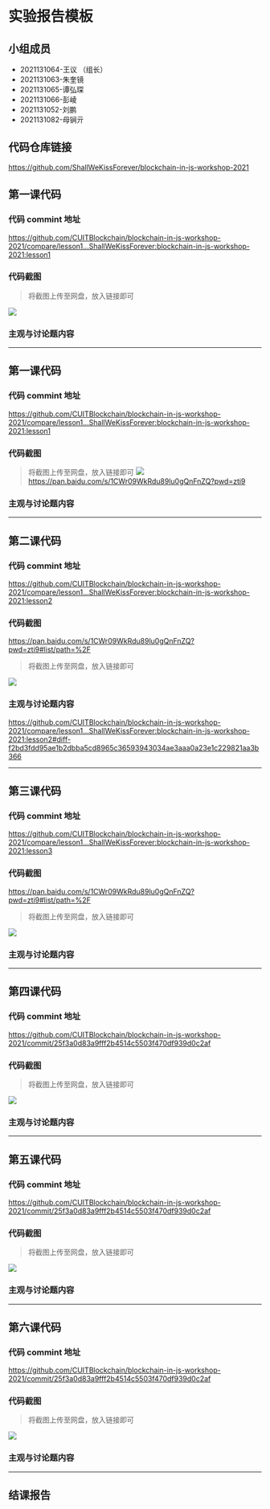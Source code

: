 # 实验报告模板

## 小组成员

- 2021131064-王议 （组长）
- 2021131063-朱奎镜
- 2021131065-谭弘琛
- 2021131066-彭崚
- 2021131052-刘鹏
- 2021131082-母锏亓


## 代码仓库链接

https://github.com/ShallWeKissForever/blockchain-in-js-workshop-2021


## 第一课代码


### 代码 commint 地址

https://github.com/CUITBlockchain/blockchain-in-js-workshop-2021/compare/lesson1...ShallWeKissForever:blockchain-in-js-workshop-2021:lesson1

### 代码截图

> 将截图上传至网盘，放入链接即可

![](链接)


### 主观与讨论题内容

---



## 第一课代码


### 代码 commint 地址

https://github.com/CUITBlockchain/blockchain-in-js-workshop-2021/compare/lesson1...ShallWeKissForever:blockchain-in-js-workshop-2021:lesson1


### 代码截图

> 将截图上传至网盘，放入链接即可
![](链接)
https://pan.baidu.com/s/1CWr09WkRdu89lu0gQnFnZQ?pwd=zti9

### 主观与讨论题内容


---



## 第二课代码


### 代码 commint 地址

https://github.com/CUITBlockchain/blockchain-in-js-workshop-2021/compare/lesson1...ShallWeKissForever:blockchain-in-js-workshop-2021:lesson2


### 代码截图
https://pan.baidu.com/s/1CWr09WkRdu89lu0gQnFnZQ?pwd=zti9#list/path=%2F
> 将截图上传至网盘，放入链接即可

![](链接)


### 主观与讨论题内容
https://github.com/CUITBlockchain/blockchain-in-js-workshop-2021/compare/lesson1...ShallWeKissForever:blockchain-in-js-workshop-2021:lesson2#diff-f2bd3fdd95ae1b2dbba5cd8965c36593943034ae3aaa0a23e1c229821aa3b366


---


## 第三课代码


### 代码 commint 地址

https://github.com/CUITBlockchain/blockchain-in-js-workshop-2021/compare/lesson1...ShallWeKissForever:blockchain-in-js-workshop-2021:lesson3


### 代码截图
https://pan.baidu.com/s/1CWr09WkRdu89lu0gQnFnZQ?pwd=zti9#list/path=%2F
> 将截图上传至网盘，放入链接即可

![](链接)


### 主观与讨论题内容



---




## 第四课代码


### 代码 commint 地址

https://github.com/CUITBlockchain/blockchain-in-js-workshop-2021/commit/25f3a0d83a9fff2b4514c5503f470df939d0c2af


### 代码截图

> 将截图上传至网盘，放入链接即可

![](链接)


### 主观与讨论题内容



---




## 第五课代码


### 代码 commint 地址

https://github.com/CUITBlockchain/blockchain-in-js-workshop-2021/commit/25f3a0d83a9fff2b4514c5503f470df939d0c2af


### 代码截图

> 将截图上传至网盘，放入链接即可

![](链接)


### 主观与讨论题内容



---




## 第六课代码


### 代码 commint 地址

https://github.com/CUITBlockchain/blockchain-in-js-workshop-2021/commit/25f3a0d83a9fff2b4514c5503f470df939d0c2af


### 代码截图

> 将截图上传至网盘，放入链接即可

![](图片链接放这里)


### 主观与讨论题内容



---


## 结课报告





